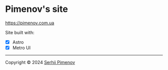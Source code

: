 # Pimenov's site

https://pimenov.com.ua

Site built with:

+ [x] Astro
+ [x] Metro UI

---

Copyright © 2024 [Serhii Pimenov](https://pimenov.com.ua)
